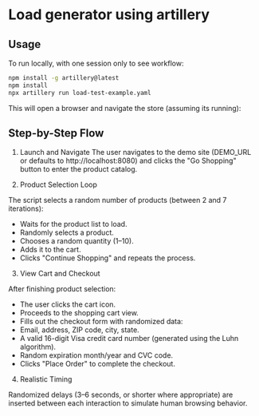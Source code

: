 # Load generator using artillery

## Usage

To run locally, with one session only to see workflow:

```bash
npm install -g artillery@latest
npm install
npx artillery run load-test-example.yaml
```

This will open a browser and navigate the store (assuming its running):

## Step-by-Step Flow

1. Launch and Navigate
The user navigates to the demo site (DEMO_URL or defaults to http://localhost:8080) and clicks the "Go Shopping" button to enter the product catalog.

2. Product Selection Loop

The script selects a random number of products (between 2 and 7 iterations):

- Waits for the product list to load.
- Randomly selects a product.
- Chooses a random quantity (1–10).
- Adds it to the cart.
- Clicks "Continue Shopping" and repeats the process.

3. View Cart and Checkout

After finishing product selection:

- The user clicks the cart icon.
- Proceeds to the shopping cart view.
- Fills out the checkout form with randomized data:
- Email, address, ZIP code, city, state.
- A valid 16-digit Visa credit card number (generated using the Luhn algorithm).
- Random expiration month/year and CVC code.
- Clicks "Place Order" to complete the checkout.

4. Realistic Timing

Randomized delays (3–6 seconds, or shorter where appropriate) are inserted between each interaction to simulate human browsing behavior.
